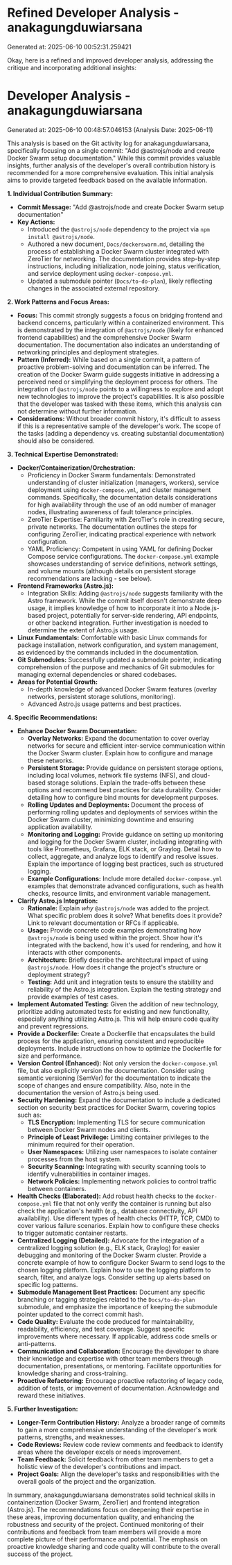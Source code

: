 # Refined Developer Analysis - anakagungduwiarsana
Generated at: 2025-06-10 00:52:31.259421

Okay, here is a refined and improved developer analysis, addressing the critique and incorporating additional insights:

# Developer Analysis - anakagungduwiarsana
Generated at: 2025-06-10 00:48:57.046153 (Analysis Date: 2025-06-11)

This analysis is based on the Git activity log for anakagungduwiarsana, specifically focusing on a single commit: "Add @astrojs/node and create Docker Swarm setup documentation."  While this commit provides valuable insights, further analysis of the developer's overall contribution history is recommended for a more comprehensive evaluation. This initial analysis aims to provide targeted feedback based on the available information.

**1. Individual Contribution Summary:**

*   **Commit Message:** "Add @astrojs/node and create Docker Swarm setup documentation"
*   **Key Actions:**
    *   Introduced the `@astrojs/node` dependency to the project via `npm install @astrojs/node`.
    *   Authored a new document, `Docs/dockerswarm.md`, detailing the process of establishing a Docker Swarm cluster integrated with ZeroTier for networking. The documentation provides step-by-step instructions, including initialization, node joining, status verification, and service deployment using `docker-compose.yml`.
    *   Updated a submodule pointer (`Docs/to-do-plan`), likely reflecting changes in the associated external repository.

**2. Work Patterns and Focus Areas:**

*   **Focus:** This commit strongly suggests a focus on bridging frontend and backend concerns, particularly within a containerized environment. This is demonstrated by the integration of `@astrojs/node` (likely for enhanced frontend capabilities) and the comprehensive Docker Swarm documentation. The documentation also indicates an understanding of networking principles and deployment strategies.
*   **Pattern (Inferred):** While based on a single commit, a pattern of proactive problem-solving and documentation can be inferred. The creation of the Docker Swarm guide suggests initiative in addressing a perceived need or simplifying the deployment process for others. The integration of `@astrojs/node` points to a willingness to explore and adopt new technologies to improve the project's capabilities.  It is also possible that the developer was tasked with these items, which this analysis can not determine without further information.
*   **Considerations:** Without broader commit history, it's difficult to assess if this is a representative sample of the developer's work. The scope of the tasks (adding a dependency vs. creating substantial documentation) should also be considered.

**3. Technical Expertise Demonstrated:**

*   **Docker/Containerization/Orchestration:**
    *   Proficiency in Docker Swarm fundamentals: Demonstrated understanding of cluster initialization (managers, workers), service deployment using `docker-compose.yml`, and cluster management commands.  Specifically, the documentation details considerations for high availability through the use of an odd number of manager nodes, illustrating awareness of fault tolerance principles.
    *   ZeroTier Expertise: Familiarity with ZeroTier's role in creating secure, private networks. The documentation outlines the steps for configuring ZeroTier, indicating practical experience with network configuration.
    *   YAML Proficiency: Competent in using YAML for defining Docker Compose service configurations.  The `docker-compose.yml` example showcases understanding of service definitions, network settings, and volume mounts (although details on persistent storage recommendations are lacking - see below).
*   **Frontend Frameworks (Astro.js):**
    *   Integration Skills: Adding `@astrojs/node` suggests familiarity with the Astro framework. While the commit itself doesn't demonstrate deep usage, it implies knowledge of how to incorporate it into a Node.js-based project, potentially for server-side rendering, API endpoints, or other backend integration. Further investigation is needed to determine the extent of Astro.js usage.
*   **Linux Fundamentals:**  Comfortable with basic Linux commands for package installation, network configuration, and system management, as evidenced by the commands included in the documentation.
*   **Git Submodules:** Successfully updated a submodule pointer, indicating comprehension of the purpose and mechanics of Git submodules for managing external dependencies or shared codebases.
*   **Areas for Potential Growth:**
    *   In-depth knowledge of advanced Docker Swarm features (overlay networks, persistent storage solutions, monitoring).
    *   Advanced Astro.js usage patterns and best practices.

**4. Specific Recommendations:**

*   **Enhance Docker Swarm Documentation:**
    *   **Overlay Networks:** Expand the documentation to cover overlay networks for secure and efficient inter-service communication within the Docker Swarm cluster. Explain how to configure and manage these networks.
    *   **Persistent Storage:** Provide guidance on persistent storage options, including local volumes, network file systems (NFS), and cloud-based storage solutions. Explain the trade-offs between these options and recommend best practices for data durability.  Consider detailing how to configure bind mounts for development purposes.
    *   **Rolling Updates and Deployments:** Document the process of performing rolling updates and deployments of services within the Docker Swarm cluster, minimizing downtime and ensuring application availability.
    *   **Monitoring and Logging:** Provide guidance on setting up monitoring and logging for the Docker Swarm cluster, including integrating with tools like Prometheus, Grafana, ELK stack, or Graylog. Detail how to collect, aggregate, and analyze logs to identify and resolve issues.  Explain the importance of logging best practices, such as structured logging.
    *   **Example Configurations:** Include more detailed `docker-compose.yml` examples that demonstrate advanced configurations, such as health checks, resource limits, and environment variable management.
*   **Clarify Astro.js Integration:**
    *   **Rationale:** Explain *why* `@astrojs/node` was added to the project. What specific problem does it solve? What benefits does it provide?  Link to relevant documentation or RFCs if applicable.
    *   **Usage:** Provide concrete code examples demonstrating how `@astrojs/node` is being used within the project. Show how it's integrated with the backend, how it's used for rendering, and how it interacts with other components.
    *   **Architecture:** Briefly describe the architectural impact of using `@astrojs/node`. How does it change the project's structure or deployment strategy?
    *   **Testing:** Add unit and integration tests to ensure the stability and reliability of the Astro.js integration. Explain the testing strategy and provide examples of test cases.
*   **Implement Automated Testing:**  Given the addition of new technology, prioritize adding automated tests for existing and new functionality, especially anything utilizing Astro.js.  This will help ensure code quality and prevent regressions.
*   **Provide a Dockerfile:** Create a Dockerfile that encapsulates the build process for the application, ensuring consistent and reproducible deployments. Include instructions on how to optimize the Dockerfile for size and performance.
*   **Version Control (Enhanced):** Not only version the `docker-compose.yml` file, but also explicitly version the documentation. Consider using semantic versioning (SemVer) for the documentation to indicate the scope of changes and ensure compatibility. Also, note in the documentation the version of Astro.js being used.
*   **Security Hardening:** Expand the documentation to include a dedicated section on security best practices for Docker Swarm, covering topics such as:
    *   **TLS Encryption:** Implementing TLS for secure communication between Docker Swarm nodes and clients.
    *   **Principle of Least Privilege:** Limiting container privileges to the minimum required for their operation.
    *   **User Namespaces:** Utilizing user namespaces to isolate container processes from the host system.
    *   **Security Scanning:** Integrating with security scanning tools to identify vulnerabilities in container images.
    *   **Network Policies:** Implementing network policies to control traffic between containers.
*   **Health Checks (Elaborated):** Add robust health checks to the `docker-compose.yml` file that not only verify the container is running but also check the application's health (e.g., database connectivity, API availability). Use different types of health checks (HTTP, TCP, CMD) to cover various failure scenarios. Explain how to configure these checks to trigger automatic container restarts.
*   **Centralized Logging (Detailed):** Advocate for the integration of a centralized logging solution (e.g., ELK stack, Graylog) for easier debugging and monitoring of the Docker Swarm cluster. Provide a concrete example of how to configure Docker Swarm to send logs to the chosen logging platform. Explain how to use the logging platform to search, filter, and analyze logs.  Consider setting up alerts based on specific log patterns.
*   **Submodule Management Best Practices:** Document any specific branching or tagging strategies related to the `Docs/to-do-plan` submodule, and emphasize the importance of keeping the submodule pointer updated to the correct commit hash.
*   **Code Quality:** Evaluate the code produced for maintainability, readability, efficiency, and test coverage. Suggest specific improvements where necessary. If applicable, address code smells or anti-patterns.
*   **Communication and Collaboration:** Encourage the developer to share their knowledge and expertise with other team members through documentation, presentations, or mentoring. Facilitate opportunities for knowledge sharing and cross-training.
*   **Proactive Refactoring:** Encourage proactive refactoring of legacy code, addition of tests, or improvement of documentation. Acknowledge and reward these initiatives.

**5. Further Investigation:**

*   **Longer-Term Contribution History:** Analyze a broader range of commits to gain a more comprehensive understanding of the developer's work patterns, strengths, and weaknesses.
*   **Code Reviews:** Review code review comments and feedback to identify areas where the developer excels or needs improvement.
*   **Team Feedback:** Solicit feedback from other team members to get a holistic view of the developer's contributions and impact.
*   **Project Goals:** Align the developer's tasks and responsibilities with the overall goals of the project and the organization.

In summary, anakagungduwiarsana demonstrates solid technical skills in containerization (Docker Swarm, ZeroTier) and frontend integration (Astro.js). The recommendations focus on deepening their expertise in these areas, improving documentation quality, and enhancing the robustness and security of the project. Continued monitoring of their contributions and feedback from team members will provide a more complete picture of their performance and potential. The emphasis on proactive knowledge sharing and code quality will contribute to the overall success of the project.
